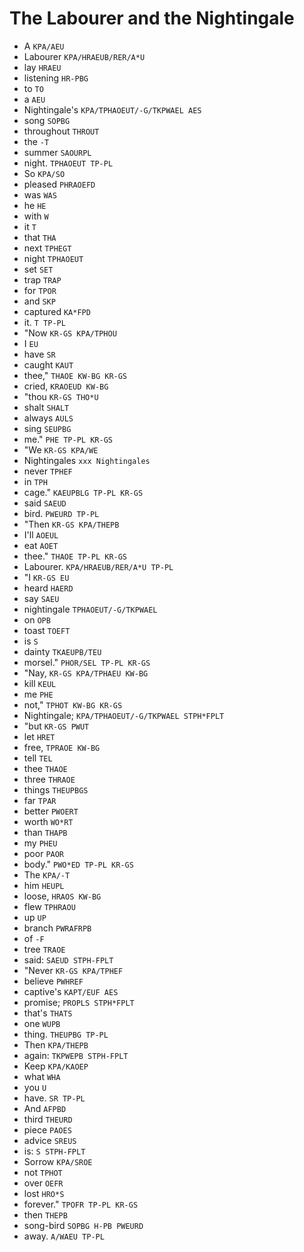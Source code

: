 # The Labourer and the Nightingale

* A `KPA/AEU`
* Labourer `KPA/HRAEUB/RER/A*U`
* lay `HRAEU`
* listening `HR-PBG`
* to `TO`
* a `AEU`
* Nightingale's `KPA/TPHAOEUT/-G/TKPWAEL AES`
* song `SOPBG`
* throughout `THROUT`
* the `-T`
* summer `SAOURPL`
* night. `TPHAOEUT TP-PL`
* So `KPA/SO`
* pleased `PHRAOEFD`
* was `WAS`
* he `HE`
* with `W`
* it `T`
* that `THA`
* next `TPHEGT`
* night `TPHAOEUT`
* set `SET`
* trap `TRAP`
* for `TPOR`
* and `SKP`
* captured `KA*FPD`
* it. `T TP-PL`
* "Now `KR-GS KPA/TPHOU`
* I `EU`
* have `SR`
* caught `KAUT`
* thee," `THAOE KW-BG KR-GS`
* cried, `KRAOEUD KW-BG`
* "thou `KR-GS THO*U`
* shalt `SHALT`
* always `AULS`
* sing `SEUPBG`
* me." `PHE TP-PL KR-GS`
* "We `KR-GS KPA/WE`
* Nightingales `xxx Nightingales`
* never `TPHEF`
* in `TPH`
* cage." `KAEUPBLG TP-PL KR-GS`
* said `SAEUD`
* bird. `PWEURD TP-PL`
* "Then `KR-GS KPA/THEPB`
* I'll `AOEUL`
* eat `AOET`
* thee." `THAOE TP-PL KR-GS`
* Labourer. `KPA/HRAEUB/RER/A*U TP-PL`
* "I `KR-GS EU`
* heard `HAERD`
* say `SAEU`
* nightingale `TPHAOEUT/-G/TKPWAEL`
* on `OPB`
* toast `TOEFT`
* is `S`
* dainty `TKAEUPB/TEU`
* morsel." `PHOR/SEL TP-PL KR-GS`
* "Nay, `KR-GS KPA/TPHAEU KW-BG`
* kill `KEUL`
* me `PHE`
* not," `TPHOT KW-BG KR-GS`
* Nightingale; `KPA/TPHAOEUT/-G/TKPWAEL STPH*FPLT`
* "but `KR-GS PWUT`
* let `HRET`
* free, `TPRAOE KW-BG`
* tell `TEL`
* thee `THAOE`
* three `THRAOE`
* things `THEUPBGS`
* far `TPAR`
* better `PWOERT`
* worth `WO*RT`
* than `THAPB`
* my `PHEU`
* poor `PAOR`
* body." `PWO*ED TP-PL KR-GS`
* The `KPA/-T`
* him `HEUPL`
* loose, `HRAOS KW-BG`
* flew `TPHRAOU`
* up `UP`
* branch `PWRAFRPB`
* of `-F`
* tree `TRAOE`
* said: `SAEUD STPH-FPLT`
* "Never `KR-GS KPA/TPHEF`
* believe `PWHREF`
* captive's `KAPT/EUF AES`
* promise; `PROPLS STPH*FPLT`
* that's `THATS`
* one `WUPB`
* thing. `THEUPBG TP-PL`
* Then `KPA/THEPB`
* again: `TKPWEPB STPH-FPLT`
* Keep `KPA/KAOEP`
* what `WHA`
* you `U`
* have. `SR TP-PL`
* And `AFPBD`
* third `THEURD`
* piece `PAOES`
* advice `SREUS`
* is: `S STPH-FPLT`
* Sorrow `KPA/SROE`
* not `TPHOT`
* over `OEFR`
* lost `HRO*S`
* forever." `TPOFR TP-PL KR-GS`
* then `THEPB`
* song-bird `SOPBG H-PB PWEURD`
* away. `A/WAEU TP-PL`
